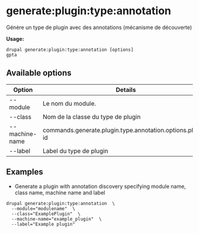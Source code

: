 # generate:plugin:type:annotation
Génère un type de plugin avec des annotations (mécanisme de découverte)

**Usage:**
```
drupal generate:plugin:type:annotation [options]
gpta
```

## Available options
Option | Details
-------|-------------
--module | Le nom du module.
--class | Nom de la classe du type de plugin
--machine-name | commands.generate.plugin.type.annotation.options.plugin-id
--label | Label du type de plugin

## Examples
* Generate a plugin with annotation discovery specifying module name, class name, machine name and label
```
drupal generate:plugin:type:annotation  \
  --module="modulename"  \
  --class="ExamplePlugin"  \
  --machine-name="example_plugin"  \
  --label="Example plugin"
```
